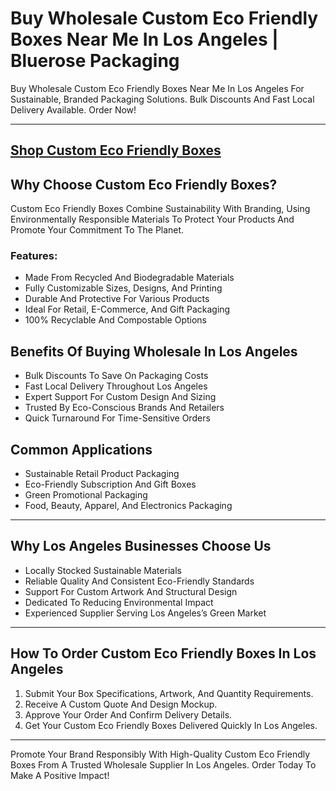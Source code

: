 # Buy Wholesale Custom Eco Friendly Boxes Near Me In Los Angeles | Bluerose Packaging

Buy Wholesale Custom Eco Friendly Boxes Near Me In Los Angeles For Sustainable, Branded Packaging Solutions. Bulk Discounts And Fast Local Delivery Available. Order Now!

---
[Shop Custom Eco Friendly Boxes](https://www.bluerosepackaging.com/product/custom-eco-friendly-boxes/)
---

## Why Choose Custom Eco Friendly Boxes?

Custom Eco Friendly Boxes Combine Sustainability With Branding, Using Environmentally Responsible Materials To Protect Your Products And Promote Your Commitment To The Planet.

### Features:

- Made From Recycled And Biodegradable Materials  
- Fully Customizable Sizes, Designs, And Printing  
- Durable And Protective For Various Products  
- Ideal For Retail, E-Commerce, And Gift Packaging  
- 100% Recyclable And Compostable Options  

## Benefits Of Buying Wholesale In Los Angeles

- Bulk Discounts To Save On Packaging Costs  
- Fast Local Delivery Throughout Los Angeles  
- Expert Support For Custom Design And Sizing  
- Trusted By Eco-Conscious Brands And Retailers  
- Quick Turnaround For Time-Sensitive Orders  

## Common Applications

- Sustainable Retail Product Packaging  
- Eco-Friendly Subscription And Gift Boxes  
- Green Promotional Packaging  
- Food, Beauty, Apparel, And Electronics Packaging  

---

## Why Los Angeles Businesses Choose Us

- Locally Stocked Sustainable Materials  
- Reliable Quality And Consistent Eco-Friendly Standards  
- Support For Custom Artwork And Structural Design  
- Dedicated To Reducing Environmental Impact  
- Experienced Supplier Serving Los Angeles’s Green Market  

---

## How To Order Custom Eco Friendly Boxes In Los Angeles

1. Submit Your Box Specifications, Artwork, And Quantity Requirements.  
2. Receive A Custom Quote And Design Mockup.  
3. Approve Your Order And Confirm Delivery Details.  
4. Get Your Custom Eco Friendly Boxes Delivered Quickly In Los Angeles.  

---

Promote Your Brand Responsibly With High-Quality Custom Eco Friendly Boxes From A Trusted Wholesale Supplier In Los Angeles. Order Today To Make A Positive Impact!

